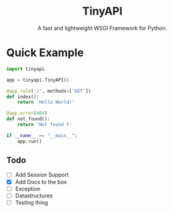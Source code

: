 <div align="center">
<h1>TinyAPI</h1>
<p>A fast and lightweight WSGI Framework for Python.</p>
</div>

# Quick Example
```py
import tinyapi

app = tinyapi.TinyAPI()

@app.rule('/', methods=['GET'])
def index():
    return 'Hello World!'

@app.error(404)
def not_found():
    return 'Not found f'

if __name__ == "__main__":
    app.run()
```

## Todo

<div align="left">

- [ ] Add Session Support
- [x] Add Docs to the box
- [ ] Exception 
- [ ] Datastructures
- [ ] Testing thing
